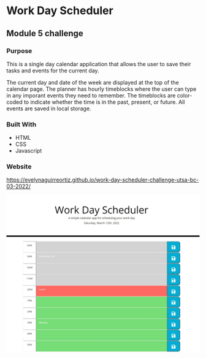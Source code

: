 # Work Day Scheduler
## Module 5 challenge

### Purpose

This is a single day calendar application that allows the user to save their tasks and events for the current day.

The current day and date of the week are displayed at the top of the calendar page. The planner has hourly timeblocks where the user can type in any imporant events they need to remember. The timeblocks are color-coded to indicate whether the time is in the past, present, or future. All  events are saved in local storage.

### Built With

- HTML
- CSS
- Javascript

### Website

https://evelynaguirreortiz.github.io/work-day-scheduler-challenge-utsa-bc-03-2022/

![](./assets/images/work-day-scheduler-screenshot.jpeg)